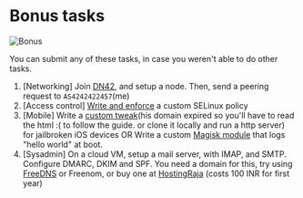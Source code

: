 # Bonus tasks

![Bonus](https://media.istockphoto.com/id/1880210848/vector/bonus-pop-art-banner-card-concept-vector-flat-graphic-design-illustration.jpg?s=612x612&w=0&k=20&c=uOxw3p8mbHaw1xIvsGVx9jAJSf5LPCK4K7X-aLk-mb8=)

You can submit any of these tasks, in case you weren't able to do other tasks.

1. [Networking] Join [DN42](https://dn42.dev/howto/Getting-Started), and setup a node. Then, send a peering request to `AS4242422457`(me)
2. [Access control] [Write and enforce](https://docs.redhat.com/en/documentation/red_hat_enterprise_linux/8/html/using_selinux/writing-a-custom-selinux-policy_using-selinux) a custom SELinux policy
3. [Mobile] Write a [custom tweak](https://github.com/maxiwee69/maxiwee69.github.io/blob/main/learntotweak/index.html)(his domain expired so you'll have to read the html :( to follow the guide. or clone it locally and run a http server) for jailbroken iOS devices OR Write a custom [Magisk module](https://topjohnwu.github.io/Magisk/guides.html) that logs "hello world" at boot.
4. [Sysadmin] On a cloud VM, setup a mail server, with IMAP, and SMTP. Configure DMARC, DKIM and SPF. You need a domain for this, try using [FreeDNS](http://freedns.afraid.org/subdomain/) or Freenom, or buy one at [HostingRaja](https://www.hostingraja.in/) (costs 100 INR for first year)
